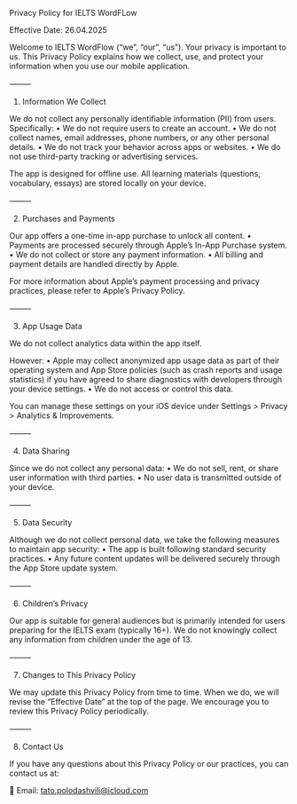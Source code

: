 Privacy Policy for IELTS WordFLow

Effective Date: 26.04.2025

Welcome to IELTS WordFlow (“we”, “our”, “us”).
Your privacy is important to us. This Privacy Policy explains how we collect, use, and protect your information when you use our mobile application.

⸻

1. Information We Collect

We do not collect any personally identifiable information (PII) from users.
Specifically:
	•	We do not require users to create an account.
	•	We do not collect names, email addresses, phone numbers, or any other personal details.
	•	We do not track your behavior across apps or websites.
	•	We do not use third-party tracking or advertising services.

The app is designed for offline use. All learning materials (questions, vocabulary, essays) are stored locally on your device.

⸻

2. Purchases and Payments

Our app offers a one-time in-app purchase to unlock all content.
	•	Payments are processed securely through Apple’s In-App Purchase system.
	•	We do not collect or store any payment information.
	•	All billing and payment details are handled directly by Apple.

For more information about Apple’s payment processing and privacy practices, please refer to Apple’s Privacy Policy.

⸻

3. App Usage Data

We do not collect analytics data within the app itself.

However:
	•	Apple may collect anonymized app usage data as part of their operating system and App Store policies (such as crash reports and usage statistics) if you have agreed to share diagnostics with developers through your device settings.
	•	We do not access or control this data.

You can manage these settings on your iOS device under Settings > Privacy > Analytics & Improvements.

⸻

4. Data Sharing

Since we do not collect any personal data:
	•	We do not sell, rent, or share user information with third parties.
	•	No user data is transmitted outside of your device.

⸻

5. Data Security

Although we do not collect personal data, we take the following measures to maintain app security:
	•	The app is built following standard security practices.
	•	Any future content updates will be delivered securely through the App Store update system.

⸻

6. Children’s Privacy

Our app is suitable for general audiences but is primarily intended for users preparing for the IELTS exam (typically 16+).
We do not knowingly collect any information from children under the age of 13.

⸻

7. Changes to This Privacy Policy

We may update this Privacy Policy from time to time.
When we do, we will revise the “Effective Date” at the top of the page.
We encourage you to review this Privacy Policy periodically.

⸻

8. Contact Us

If you have any questions about this Privacy Policy or our practices, you can contact us at:

📧 Email: tato.polodashvili@icloud.com
